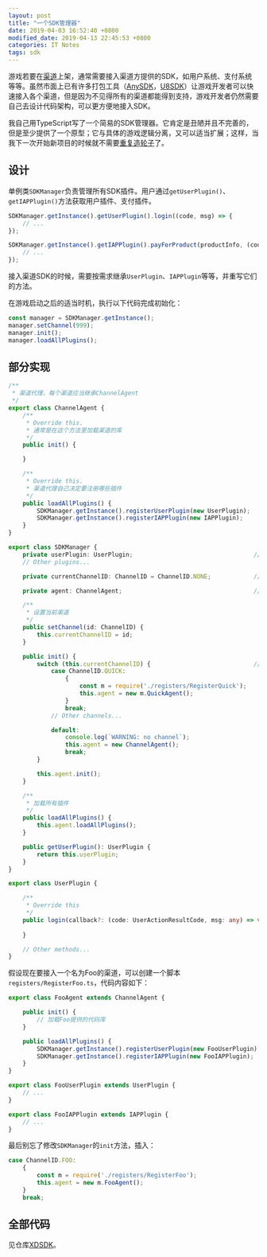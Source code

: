```yaml
---
layout: post
title: "一个SDK管理器"
date: 2019-04-03 16:52:40 +0800
modified_date: 2019-04-13 22:45:53 +0800
categories: IT Notes
tags: sdk
---
```


游戏若要在[渠道](http://gamerank.sfw.cn/)上架，通常需要接入渠道方提供的SDK，如用户系统、支付系统等等。虽然市面上已有许多打包工具（[AnySDK](http://www.anysdk.com/)，[U8SDK](http://www.6xsdk.com/)）让游戏开发者可以快速接入各个渠道，但是因为不见得所有的渠道都能得到支持，游戏开发者仍然需要自己去设计代码架构，可以更方便地接入SDK。

我自己用TypeScript写了一个简易的SDK管理器。它肯定是丑陋并且不完善的，但是至少提供了一个原型；它与具体的游戏逻辑分离，又可以适当扩展；这样，当我下一次开始新项目的时候就不需要[重复造轮子](https://zh.wikipedia.org/wiki/%E9%87%8D%E9%80%A0%E8%BD%AE%E5%AD%90)了。

## 设计

单例类`SDKManager`负责管理所有SDK插件。用户通过`getUserPlugin()`、`getIAPPlugin()`方法获取用户插件、支付插件。

```typescript
SDKManager.getInstance().getUserPlugin().login((code, msg) => {
    // ...
});

SDKManager.getInstance().getIAPPlugin().payForProduct(productInfo, (code, msg) => {
    // ...
});
```

接入渠道SDK的时候，需要按需求继承`UserPlugin`、`IAPPlugin`等等，并重写它们的方法。

在游戏启动之后的适当时机，执行以下代码完成初始化：

```typescript
const manager = SDKManager.getInstance();
manager.setChannel(999);
manager.init();
manager.loadAllPlugins();
```

## 部分实现

```typescript
/**
 * 渠道代理，每个渠道应当继承ChannelAgent
 */
export class ChannelAgent {
    /**
     * Override this.
     * 通常是在这个方法里加载渠道的库
     */
    public init() {

    }

    /**
     * Override this.
     * 渠道代理自己决定要注册哪些插件
     */
    public loadAllPlugins() {
        SDKManager.getInstance().registerUserPlugin(new UserPlugin);
        SDKManager.getInstance().registerIAPPlugin(new IAPPlugin);
    }
}

export class SDKManager {
    private userPlugin: UserPlugin;                                  // 用户插件
    // Other plugins...

    private currentChannelID: ChannelID = ChannelID.NONE;            // 当前渠道ID

    private agent: ChannelAgent;                                     // 渠道代理，每个渠道应当继承ChannelAgent

    /**
     * 设置当前渠道
     */
    public setChannel(id: ChannelID) {
        this.currentChannelID = id;
    }

    public init() {
        switch (this.currentChannelID) {                             // 根据当前渠道ID，选择加载对应的代理
            case ChannelID.QUICK: 
                {
                    const m = require('./registers/RegisterQuick');
                    this.agent = new m.QuickAgent();    
                }   
                break;
            // Other channels...

            default:
                console.log(`WARNING: no channel`);
                this.agent = new ChannelAgent();
                break;
        }

        this.agent.init();
    }

    /**
     * 加载所有插件
     */
    public loadAllPlugins() {
        this.agent.loadAllPlugins();
    }

    public getUserPlugin(): UserPlugin {
        return this.userPlugin;
    }
}

export class UserPlugin {

    /**
     * Override this
     */
    public login(callback?: (code: UserActionResultCode, msg: any) => void) {
        
    }

    // Other methods...
}
```

假设现在要接入一个名为Foo的渠道，可以创建一个脚本`registers/RegisterFoo.ts`，代码内容如下：

```typescript
export class FooAgent extends ChannelAgent {

    public init() {
        // 加载Foo提供的代码库
    }

    public loadAllPlugins() {
        SDKManager.getInstance().registerUserPlugin(new FooUserPlugin);
        SDKManager.getInstance().registerIAPPlugin(new FooIAPPlugin);
    }
}

export class FooUserPlugin extends UserPlugin {
    // ...
}

export class FooIAPPlugin extends IAPPlugin {
    // ...
}
```

最后别忘了修改`SDKManager`的`init`方法，插入：

```typescript
case ChannelID.FOO: 
    {
        const m = require('./registers/RegisterFoo');
        this.agent = new m.FooAgent();    
    }   
    break;
```

## 全部代码

见仓库[XDSDK](https://github.com/alxdhuang/XDSDK)。
